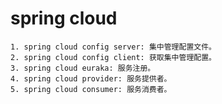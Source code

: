 # spring cloud
    1. spring cloud config server: 集中管理配置文件。
    2. spring cloud config client: 获取集中管理配置。
    3. spring cloud euraka: 服务注册。
    4. spring cloud provider: 服务提供者。
    5. spring cloud consumer: 服务消费者。
